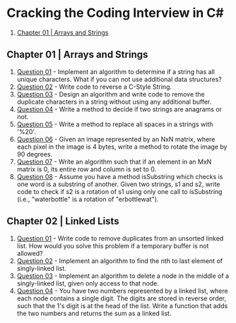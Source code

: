 # Cracking the Coding Interview in C#

1. [Chapter 01 | Arrays and Strings](#Chapter%2001%20|%20Arrays%20and%20Strings)

## Chapter 01 | Arrays and Strings

1. [Question 01](CTCI.Questions/Chapter01/Question01.cs) - Implement an algorithm to determine if a string has all unique characters. What if you can not use additional data structures?
1. [Question 02](CTCI.Questions/Chapter01/Question02.cs) - Write code to reverse a C-Style String.
1. [Question 03](CTCI.Questions/Chapter01/Question03.cs) - Design an algorithm and write code to remove the duplicate characters in a string without using any additional buffer.
1. [Question 04](CTCI.Questions/Chapter01/Question04.cs) - Write a method to decide if two strings are anagrams or not.
1. [Question 05](CTCI.Questions/Chapter01/Question05.cs) - Write a method to replace all spaces in a strings with '%20'.
1. [Question 06](CTCI.Questions/Chapter01/Question06.cs) - Given an image represented by an NxN matrix, where each pixel in the image is 4 bytes, write a method to rotate the image by 90 degrees.
1. [Question 07](CTCI.Questions/Chapter01/Question07.cs) - Write an algorithm such that if an element in an MxN matrix is 0, its entire row and column is set to 0.
1. [Question 08](CTCI.Questions/Chapter01/Question08.cs) - Assume you have a method isSubstring which checks is one word is a substring of another. Given two strings, s1 and s2, write code to check if s2 is a rotation of s1 using only one call to isSubstring (i.e., "waterbottle" is a rotation of "erbottlewat").

## Chapter 02 | Linked Lists

1. [Question 01](CTCI.Questions/Chapter02/Question01.cs) - Write code to remove duplicates from an unsorted linked list. How would you solve this problem if a temporary buffer is not allowed?
1. [Question 02](CTCI.Questions/Chapter02/Question02.cs) - Implement an algorithm to find the nth to last element of singly-linked list.
1. [Question 03](CTCI.Questions/Chapter02/Question03.cs) - Implement an algorithm to delete a node in the middle of a singly-linked list, given only access to that node.
1. [Question 04](CTCI.Questions/Chapter02/Question04.cs) - You have two numbers represented by a linked list, where each node contains a single digit. The digits are stored in reverse order, such that the 1's digit is at the head of the list. Write a function that adds the two numbers and returns the sum as a linked list.